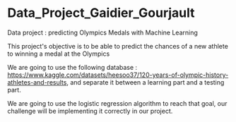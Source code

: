 # Data_Project_Gaidier_Gourjault

Data project : predicting Olympics Medals with Machine Learning

This project's objective is to be able to predict the chances of a new athlete to winning a medal at the Olympics

We are going to use the following database : https://www.kaggle.com/datasets/heesoo37/120-years-of-olympic-history-athletes-and-results, and separate it between a learning part and a testing part.

We are going to use the logistic regression algorithm to reach that goal, our challenge will be implementing it correctly in our project.
